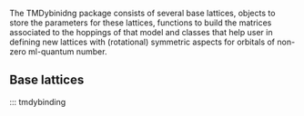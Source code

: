 The TMDybinidng package consists of several base lattices, objects to store the parameters for these lattices,
functions to build the matrices associated to the hoppings of that model and classes that help user in
defining new lattices with (rotational) symmetric aspects for orbitals of non-zero ml-quantum number.





## Base lattices


::: tmdybinding
